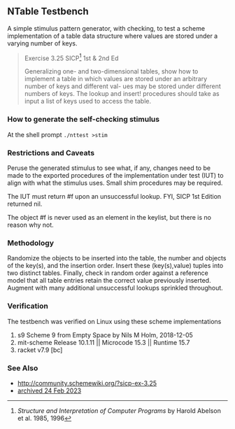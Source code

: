 
## NTable Testbench

A simple stimulus pattern generator, with checking, to test a scheme
implementation of a table data structure where values are stored under
a varying number of keys.

> Exercise 3.25 SICP[^1] 1st & 2nd Ed
>
> Generalizing one- and two-dimensional tables, show how to implement a table
> in which values are stored under an arbitrary number of keys and different val-
> ues may be stored under different numbers of keys.  The lookup and insert!
> procedures should take as input a list of keys used to access the table.

### How to generate the self-checking stimulus

At the shell prompt ```./nttest >stim```

### Restrictions and Caveats
Peruse the generated stimulus to see what, if any, changes need to be made
to the exported procedures of the implementation under test (IUT) to align
with what the stimulus uses.  Small shim procedures may be required.

The IUT must return #f upon an unsuccessful lookup.  FYI, SICP 1st
Edition returned nil.

The object #f is never used as an element in the keylist, but there
is no reason why not.

### Methodology
Randomize the objects to be inserted into the table, the number
and objects of the key(s), and the insertion order.  Insert these
(key(s),value) tuples into two distinct tables.  Finally, check in
random order against a reference model that all table entries retain
the correct value previously inserted.  Augment with many additional
unsuccessful lookups sprinkled throughout.

### Verification
The testbench was verified on Linux using these scheme implementations
1. s9 Scheme 9 from Empty Space by Nils M Holm, 2018-12-05
2. mit-scheme  Release 10.1.11 || Microcode 15.3 || Runtime 15.7
3. racket v7.9 [bc]

### See Also
* http://community.schemewiki.org/?sicp-ex-3.25
* [archived 24 Feb 2023](https://web.archive.org/web/20230224171808/http://community.schemewiki.org/?sicp-ex-3.25)

[^1]: *Structure and Interpretation of Computer Programs* by Harold Abelson et al. 1985, 1996
